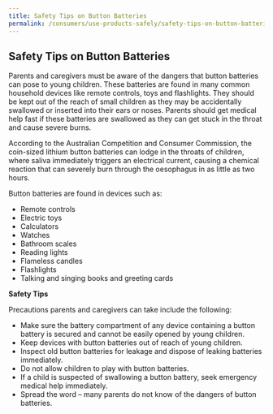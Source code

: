 ```yaml
---
title: Safety Tips on Button Batteries
permalink: /consumers/use-products-safely/safety-tips-on-button-batteries
---
```

## Safety Tips on Button Batteries
Parents and caregivers must be aware of the dangers that button batteries can pose to young children. These batteries are found in many common household devices like remote controls, toys and flashlights. They should be kept out of the reach of small children as they may be accidentally swallowed or inserted into their ears or noses. Parents should get medical help fast if these batteries are swallowed as they can get stuck in the throat and cause severe burns.

According to the Australian Competition and Consumer Commission, the coin-sized lithium button batteries can lodge in the throats of children, where saliva immediately triggers an electrical current, causing a chemical reaction that can severely burn through the oesophagus in as little as two hours.

Button batteries are found in devices such as:
* Remote controls
* Electric toys
* Calculators
* Watches
* Bathroom scales
* Reading lights
* Flameless candles
* Flashlights
* Talking and singing books and greeting cards

**Safety Tips**

Precautions parents and caregivers can take include the following:
* Make sure the battery compartment of any device containing a button battery is secured and cannot be easily opened by young children.
* Keep devices with button batteries out of reach of young children.
* Inspect old button batteries for leakage and dispose of leaking batteries immediately.
* Do not allow children to play with button batteries.
* If a child is suspected of swallowing a button battery, seek emergency medical help immediately.
* Spread the word – many parents do not know of the dangers of button batteries.
